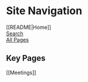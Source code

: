 # Site Navigation

[[README|Home]]  
[Search](/search.html)  
[All Pages](/all-pages.html)  

## Key Pages

[[Meetings]]  
